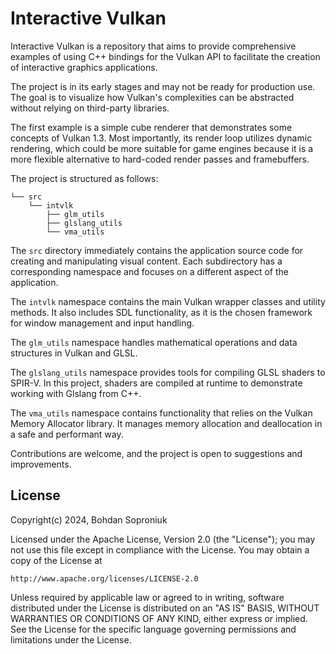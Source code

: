 ﻿# Interactive Vulkan

Interactive Vulkan is a repository that aims to provide comprehensive examples of using C++ bindings for the Vulkan API
to facilitate the creation of interactive graphics applications.

The project is in its early stages and may not be ready for production use.
The goal is to visualize how Vulkan's complexities can be abstracted without relying on third-party libraries.

The first example is a simple cube renderer that demonstrates some concepts of Vulkan 1.3.
Most importantly, its render loop utilizes dynamic rendering, which could be more suitable for game engines because
it is a more flexible alternative to hard-coded render passes and framebuffers.

The project is structured as follows:

```
└── src
    └── intvlk
        ├── glm_utils
        ├── glslang_utils
        └── vma_utils
```

The `src` directory immediately contains the application source code for creating and manipulating visual content.
Each subdirectory has a corresponding namespace and focuses on a different aspect of the application.

The `intvlk` namespace contains the main Vulkan wrapper classes and utility methods.
It also includes SDL functionality, as it is the chosen framework for window management and input handling.

The `glm_utils` namespace handles mathematical operations and data structures in Vulkan and GLSL.

The `glslang_utils` namespace provides tools for compiling GLSL shaders to SPIR-V.
In this project, shaders are compiled at runtime to demonstrate working with Glslang from C++.

The `vma_utils` namespace contains functionality that relies on the Vulkan Memory Allocator library.
It manages memory allocation and deallocation in a safe and performant way.

Contributions are welcome, and the project is open to suggestions and improvements.

## License

Copyright(c) 2024, Bohdan Soproniuk

Licensed under the Apache License, Version 2.0 (the "License");
you may not use this file except in compliance with the License.
You may obtain a copy of the License at

    http://www.apache.org/licenses/LICENSE-2.0

Unless required by applicable law or agreed to in writing, software
distributed under the License is distributed on an "AS IS" BASIS,
WITHOUT WARRANTIES OR CONDITIONS OF ANY KIND, either express or implied.
See the License for the specific language governing permissions and
limitations under the License.

